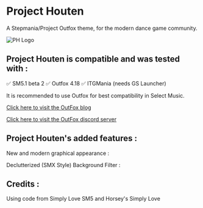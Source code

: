 # Project Houten
A Stepmania/Project Outfox theme, for the modern dance game community.

![PH Logo](https://i.imgur.com/xQbz0X1.png)

## Project Houten is compatible and was tested with :

 ✅ SM5.1 beta 2
 ✅ Outfox 4.18
 ✅ ITGMania (needs GS Launcher)
      
It is recommended to use Outfox for best compatibility in Select Music.

[Click here to visit the OutFox blog](https://projectoutfox.com)

[Click here to visit the OutFox discord server](https://discord.gg/fXSX2TaRr5)


## Project Houten's added features : 
New and modern graphical appearance : 


Declutterized (SMX Style) Background Filter :





## Credits :

Using code from Simply Love SM5 and Horsey's Simply Love



